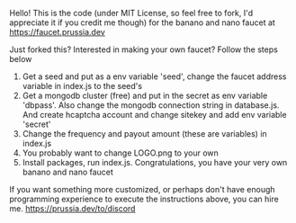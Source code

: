 Hello! This is the code (under MIT License, so feel free to fork, I'd appreciate it if you credit me though) for the banano and nano faucet at https://faucet.prussia.dev

Just forked this? Interested in making your own faucet? Follow the steps below

1. Get a seed and put as a env variable 'seed', change the faucet address variable in index.js to the seed's
2. Get a mongodb cluster (free) and put in the secret as env variable 'dbpass'. Also change the mongodb connection string in database.js. And create hcaptcha account and change sitekey and add env variable 'secret'
3. Change the frequency and payout amount (these are variables) in index.js
4. You probably want to change LOGO.png to your own
5. Install packages, run index.js. Congratulations, you have your very own banano and nano faucet

If you want something more customized, or perhaps don't have enough programming experience to execute the instructions above, you can hire me. https://prussia.dev/to/discord